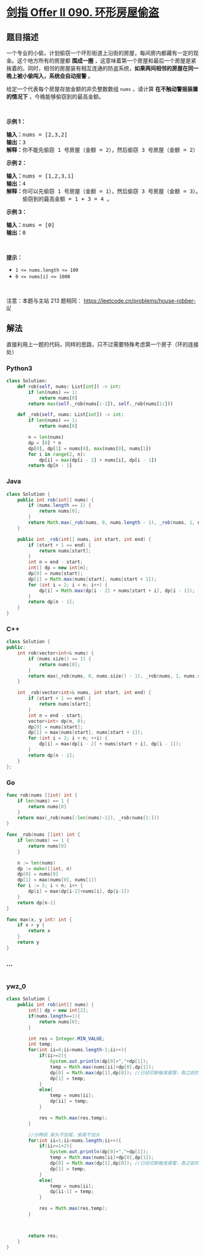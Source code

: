 # [剑指 Offer II 090. 环形房屋偷盗](https://leetcode.cn/problems/PzWKhm)

## 题目描述

<!-- 这里写题目描述 -->

<p>一个专业的小偷，计划偷窃一个环形街道上沿街的房屋，每间房内都藏有一定的现金。这个地方所有的房屋都 <strong>围成一圈</strong> ，这意味着第一个房屋和最后一个房屋是紧挨着的。同时，相邻的房屋装有相互连通的防盗系统，<strong>如果两间相邻的房屋在同一晚上被小偷闯入，系统会自动报警</strong> 。</p>

<p>给定一个代表每个房屋存放金额的非负整数数组 <code>nums</code> ，请计算&nbsp;<strong>在不触动警报装置的情况下</strong> ，今晚能够偷窃到的最高金额。</p>

<p>&nbsp;</p>

<p><strong>示例&nbsp;1：</strong></p>

<pre>
<strong>输入：</strong>nums = [2,3,2]
<strong>输出：</strong>3
<strong>解释：</strong>你不能先偷窃 1 号房屋（金额 = 2），然后偷窃 3 号房屋（金额 = 2）, 因为他们是相邻的。
</pre>

<p><strong>示例 2：</strong></p>

<pre>
<strong>输入：</strong>nums = [1,2,3,1]
<strong>输出：</strong>4
<strong>解释：</strong>你可以先偷窃 1 号房屋（金额 = 1），然后偷窃 3 号房屋（金额 = 3）。
&nbsp;    偷窃到的最高金额 = 1 + 3 = 4 。</pre>

<p><strong>示例 3：</strong></p>

<pre>
<strong>输入：</strong>nums = [0]
<strong>输出：</strong>0
</pre>

<p>&nbsp;</p>

<p><strong>提示：</strong></p>

<ul>
	<li><code>1 &lt;= nums.length &lt;= 100</code></li>
	<li><code>0 &lt;= nums[i] &lt;= 1000</code></li>
</ul>

<p>&nbsp;</p>

<p><meta charset="UTF-8" />注意：本题与主站 213&nbsp;题相同：&nbsp;<a href="https://leetcode.cn/problems/house-robber-ii/">https://leetcode.cn/problems/house-robber-ii/</a></p>

## 解法

<!-- 这里可写通用的实现逻辑 -->

直接利用上一题的代码，同样的思路，只不过需要特殊考虑第一个房子（环的连接处）

<!-- tabs:start -->

### **Python3**

<!-- 这里可写当前语言的特殊实现逻辑 -->

```python
class Solution:
    def rob(self, nums: List[int]) -> int:
        if len(nums) == 1:
            return nums[0]
        return max(self._rob(nums[:-1]), self._rob(nums[1:]))

    def _rob(self, nums: List[int]) -> int:
        if len(nums) == 1:
            return nums[0]

        n = len(nums)
        dp = [0] * n
        dp[0], dp[1] = nums[0], max(nums[0], nums[1])
        for i in range(2, n):
            dp[i] = max(dp[i - 2] + nums[i], dp[i - 1])
        return dp[n - 1]
```

### **Java**

<!-- 这里可写当前语言的特殊实现逻辑 -->

```java
class Solution {
    public int rob(int[] nums) {
        if (nums.length == 1) {
            return nums[0];
        }
        return Math.max(_rob(nums, 0, nums.length - 1), _rob(nums, 1, nums.length));
    }

    public int _rob(int[] nums, int start, int end) {
        if (start + 1 == end) {
            return nums[start];
        }
        int n = end - start;
        int[] dp = new int[n];
        dp[0] = nums[start];
        dp[1] = Math.max(nums[start], nums[start + 1]);
        for (int i = 2; i < n; i++) {
            dp[i] = Math.max(dp[i - 2] + nums[start + i], dp[i - 1]);
        }
        return dp[n - 1];
    }
}
```

### **C++**

```cpp
class Solution {
public:
    int rob(vector<int>& nums) {
        if (nums.size() == 1) {
            return nums[0];
        }
        return max(_rob(nums, 0, nums.size() - 1), _rob(nums, 1, nums.size()));
    }

    int _rob(vector<int>& nums, int start, int end) {
        if (start + 1 == end) {
            return nums[start];
        }
        int n = end - start;
        vector<int> dp(n, 0);
        dp[0] = nums[start];
        dp[1] = max(nums[start], nums[start + 1]);
        for (int i = 2; i < n; ++i) {
            dp[i] = max(dp[i - 2] + nums[start + i], dp[i - 1]);
        }
        return dp[n - 1];
    }
};
```

### **Go**

```go
func rob(nums []int) int {
	if len(nums) == 1 {
		return nums[0]
	}
	return max(_rob(nums[:len(nums)-1]), _rob(nums[1:]))
}

func _rob(nums []int) int {
	if len(nums) == 1 {
		return nums[0]
	}

	n := len(nums)
	dp := make([]int, n)
	dp[0] = nums[0]
	dp[1] = max(nums[0], nums[1])
	for i := 2; i < n; i++ {
		dp[i] = max(dp[i-2]+nums[i], dp[i-1])
	}
	return dp[n-1]
}

func max(x, y int) int {
	if x > y {
		return x
	}
	return y
}
```

### **...**

```

```

### **ywz_0**

```java
class Solution {
    public int rob(int[] nums) {
        int[] dp = new int[2];
        if(nums.length==1){
            return nums[0];
        }

        int res = Integer.MIN_VALUE;
        int temp;
        for(int ii=0;ii<nums.length-1;ii++){
            if(ii>=2){
                System.out.println(dp[0]+","+dp[1]);
                temp = Math.max(nums[ii]+dp[0],dp[1]);
                dp[0] = Math.max(dp[1],dp[0]); //已经切断触发报警，取之前的最大即可
                dp[1] = temp;
            }
            else{
                temp = nums[ii];
                dp[ii] = temp;
            }

            res = Math.max(res,temp);
        }

        //分两段 偷头不加尾，偷尾不加头
        for(int ii=1;ii<nums.length;ii++){
            if(ii>=1+2){
                System.out.println(dp[0]+","+dp[1]);
                temp = Math.max(nums[ii]+dp[0],dp[1]);
                dp[0] = Math.max(dp[1],dp[0]); //已经切断触发报警，取之前的最大即可
                dp[1] = temp;
            }
            else{
                temp = nums[ii];
                dp[ii-1] = temp;
            }

            res = Math.max(res,temp);
        }



        return res;
    }
}
```

<!-- tabs:end -->
